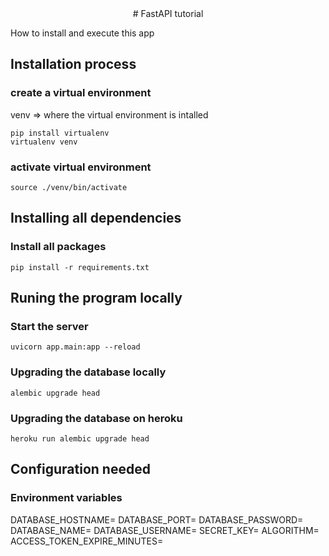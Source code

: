 <center># FastAPI tutorial</center>

How to install and execute this app 

## Installation process

### create a virtual environment  

venv => where the virtual environment is intalled

```
pip install virtualenv
virtualenv venv
```

### activate virtual environment
```
source ./venv/bin/activate
```

## Installing all dependencies

### Install all packages 
```
pip install -r requirements.txt
```

## Runing the program locally

### Start the server
```
uvicorn app.main:app --reload
```

### Upgrading the database locally
```
alembic upgrade head
```

### Upgrading the database on heroku
```
heroku run alembic upgrade head
```

## Configuration needed

### Environment variables
DATABASE_HOSTNAME=
DATABASE_PORT=
DATABASE_PASSWORD=
DATABASE_NAME=
DATABASE_USERNAME=
SECRET_KEY=
ALGORITHM=
ACCESS_TOKEN_EXPIRE_MINUTES=